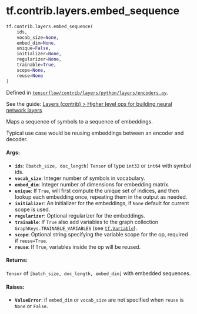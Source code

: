 <div itemscope itemtype="http://developers.google.com/ReferenceObject">
<meta itemprop="name" content="tf.contrib.layers.embed_sequence" />
</div>

# tf.contrib.layers.embed_sequence

``` python
tf.contrib.layers.embed_sequence(
    ids,
    vocab_size=None,
    embed_dim=None,
    unique=False,
    initializer=None,
    regularizer=None,
    trainable=True,
    scope=None,
    reuse=None
)
```



Defined in [`tensorflow/contrib/layers/python/layers/encoders.py`](https://www.tensorflow.org/code/tensorflow/contrib/layers/python/layers/encoders.py).

See the guide: [Layers (contrib) > Higher level ops for building neural network layers](../../../../../api_guides/python/contrib.layers.md#Higher_level_ops_for_building_neural_network_layers)

Maps a sequence of symbols to a sequence of embeddings.

Typical use case would be reusing embeddings between an encoder and decoder.

#### Args:

* <b>`ids`</b>: `[batch_size, doc_length]` `Tensor` of type `int32` or `int64`
    with symbol ids.
* <b>`vocab_size`</b>: Integer number of symbols in vocabulary.
* <b>`embed_dim`</b>: Integer number of dimensions for embedding matrix.
* <b>`unique`</b>: If `True`, will first compute the unique set of indices, and then
       lookup each embedding once, repeating them in the output as needed.
* <b>`initializer`</b>: An initializer for the embeddings, if `None` default for
      current scope is used.
* <b>`regularizer`</b>: Optional regularizer for the embeddings.
* <b>`trainable`</b>: If `True` also add variables to the graph collection
    `GraphKeys.TRAINABLE_VARIABLES` (see <a href="../../../tf/Variable.md"><code>tf.Variable</code></a>).
* <b>`scope`</b>: Optional string specifying the variable scope for the op, required
      if `reuse=True`.
* <b>`reuse`</b>: If `True`, variables inside the op will be reused.


#### Returns:

`Tensor` of `[batch_size, doc_length, embed_dim]` with embedded sequences.


#### Raises:

* <b>`ValueError`</b>: if `embed_dim` or `vocab_size` are not specified when
    `reuse` is `None` or `False`.